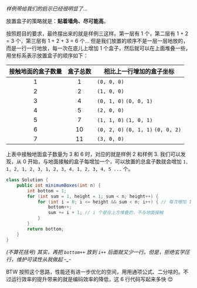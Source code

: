 *样例带给我们的启示已经很明显了...*

放置盒子的策略就是：**贴着墙角、尽可能高**。

按照题目的要求，最终摆出来的就是样例三这样。第一层有 1 个，第二层有 1 + 2 = 3 个，第三层有 1 + 2 + 3 = 6 个... 但是我们放置的顺序不是一层一层地放的，而是一行一行地放，每一次在底儿上增加 1 个盒子，然后就可以在上面堆叠一些，用坐标系表示放置盒子的顺序如下：

| 接触地面的盒子数量 | 盒子总数 | 相比上一行增加的盒子坐标            |
| :----------------: | :------: | ----------------------------------- |
|         1          |    1     | `(0, 0, 0)`                         |
|         2          |    2     | `(1, 0, 0)`                         |
|         3          |    4     | `(0, 1, 0)` `(0, 0, 1)`             |
|         4          |    5     | `(2, 0, 0)`                         |
|         5          |    7     | `(1, 1, 0)` `(1, 0, 1)`             |
|         6          |    10    | `(0, 2, 0)` `(0, 1, 1)` `(0, 0, 2)` |
|         7          |    11    | `(3, 0, 0)`                         |

上表中接触地面盒子数量为 3 和 6 时，对应的就是样例 2 和样例 3. 我们可以发现，从 0 开始，与地面接触的盒子每增加一个，可以放置的总盒子数就会增加 `1, 1, 2, 1, 2, 3, 1, 2, 3, 4, 1, 2, 3, 4, 5 ...` 个。

```java
class Solution {
    public int minimumBoxes(int n) {
        int bottom = 1;
        for (int sum = 1, height = 1; sum < n; height++) {
            for (int i = 0; i <= height && sum < n; i++) { // 每次增加 1 个底部盒子
                bottom++;
                sum += i + 1; // i 个是在上方堆叠的，不与地面接触
            }
        }
        return bottom;
    }
}
```

*(不算花括号) 其实，再把 `bottom++` 放到 `i++` 后面就又少一行。但是，拒绝玄学压行，维护可读性从我做起 -_-*

BTW 按照这个思路，性能还有进一步优化的空间，用用通项公式、二分啥的。不过运行效率的提升带来的就是编码效率的降低，这 6 行代码写起来多快 😊